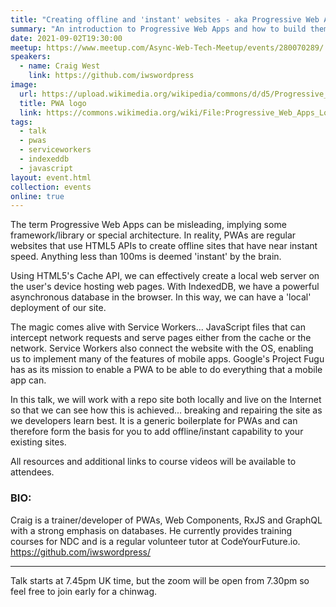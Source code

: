 ```yaml
---
title: "Creating offline and 'instant' websites - aka Progressive Web Apps"
summary: "An introduction to Progressive Web Apps and how to build them"
date: 2021-09-02T19:30:00
meetup: https://www.meetup.com/Async-Web-Tech-Meetup/events/280070289/
speakers:
  - name: Craig West
    link: https://github.com/iwswordpress
image:
  url: https://upload.wikimedia.org/wikipedia/commons/d/d5/Progressive_Web_Apps_Logo.svg
  title: PWA logo
  link: https://commons.wikimedia.org/wiki/File:Progressive_Web_Apps_Logo.svg
tags:
  - talk
  - pwas
  - serviceworkers
  - indexeddb
  - javascript
layout: event.html
collection: events
online: true
---
```

The term Progressive Web Apps can be misleading, implying some framework/library or special architecture. In reality, PWAs are regular websites that use HTML5 APIs to create offline sites that have near instant speed. Anything less than 100ms is deemed 'instant' by the brain.

Using HTML5's Cache API, we can effectively create a local web server on the user's device hosting web pages. With IndexedDB, we have a powerful asynchronous database in the browser. In this way, we can have a 'local' deployment of our site.

The magic comes alive with Service Workers... JavaScript files that can intercept network requests and serve pages either from the cache or the network. Service Workers also connect the website with the OS, enabling us to implement many of the features of mobile apps. Google's Project Fugu has as its mission to enable a PWA to be able to do everything that a mobile app can.

In this talk, we will work with a repo site both locally and live on the Internet so that we can see how this is achieved... breaking and repairing the site as we developers learn best. It is a generic boilerplate for PWAs and can therefore form the basis for you to add offline/instant capability to your existing sites.

All resources and additional links to course videos will be available to attendees.

### BIO:

Craig is a trainer/developer of PWAs, Web Components, RxJS and GraphQL with a strong emphasis on databases. He currently provides training courses for NDC and is a regular volunteer tutor at CodeYourFuture.io. https://github.com/iwswordpress/
***

Talk starts at 7.45pm UK time, but the zoom will be open from 7.30pm so feel free to join early for a chinwag.
